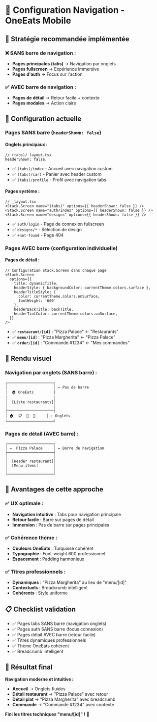 # 🧭 Configuration Navigation - OneEats Mobile

## 🎯 **Stratégie recommandée implémentée**

### ❌ **SANS barre de navigation :**
- **Pages principales (tabs)** → Navigation par onglets
- **Pages fullscreen** → Expérience immersive
- **Pages d'auth** → Focus sur l'action

### ✅ **AVEC barre de navigation :**
- **Pages de détail** → Retour facile + contexte
- **Pages modales** → Action claire

## 📱 **Configuration actuelle**

### **Pages SANS barre (`headerShown: false`)**

#### **Onglets principaux :**
```tsx
// (tabs)/_layout.tsx
headerShown: false,
```
- ✅ `(tabs)/index` - Accueil avec navigation custom
- ✅ `(tabs)/cart` - Panier avec header custom  
- ✅ `(tabs)/profile` - Profil avec navigation tabs

#### **Pages système :**
```tsx
// _layout.tsx
<Stack.Screen name="(tabs)" options={{ headerShown: false }} />
<Stack.Screen name="auth/index" options={{ headerShown: false }} />
<Stack.Screen name="designs" options={{ headerShown: false }} />
```
- ✅ `auth/login` - Page de connexion fullscreen
- ✅ `designs/*` - Sélection de design
- ✅ `+not-found` - Page 404

### **Pages AVEC barre (configuration individuelle)**

#### **Pages de détail :**
```tsx
// Configuration Stack.Screen dans chaque page
<Stack.Screen 
  options={{
    title: dynamicTitle,
    headerStyle: { backgroundColor: currentTheme.colors.surface },
    headerTitleStyle: { 
      color: currentTheme.colors.onSurface,
      fontWeight: '600'
    },
    headerBackTitle: backTitle,
    headerTintColor: currentTheme.colors.onSurface,
  }} 
/>
```

- ✅ **`restaurant/[id]`** : "Pizza Palace" ← "Restaurants"
- ✅ **`menu/[id]`** : "Pizza Margherita" ← "Pizza Palace"  
- ✅ **`order/[id]`** : "Commande #1234" ← "Mes commandes"

## 🎨 **Rendu visuel**

### **Navigation par onglets (SANS barre) :**
```
┌─────────────────────┐
│                     │ ← Pas de barre
│  🏠 OneEats         │
│                     │
│  [Liste restaurants]│
│                     │
├─────────────────────┤
│ 🏠  📋  🛒  👤     │ ← Onglets
└─────────────────────┘
```

### **Pages de détail (AVEC barre) :**
```
┌─────────────────────┐
│ ←  Pizza Palace     │ ← Barre de navigation
├─────────────────────┤
│                     │
│  [Header restaurant]│
│  [Menu items]       │
│                     │
└─────────────────────┘
```

## 🔧 **Avantages de cette approche**

### **✅ UX optimale :**
- **Navigation intuitive** : Tabs pour navigation principale
- **Retour facile** : Barre sur pages de détail
- **Immersion** : Pas de barre sur pages principales

### **✅ Cohérence thème :**
- **Couleurs OneEats** : Turquoise cohérent
- **Typographie** : Font-weight 600 professionnel
- **Espacement** : Padding harmonieux

### **✅ Titres professionnels :**
- **Dynamiques** : "Pizza Margherita" au lieu de "menu/[id]"
- **Contextuels** : Breadcrumb intelligent
- **Cohérents** : Style uniforme

## 📋 **Checklist validation**

- ✅ Pages tabs SANS barre (navigation onglets)
- ✅ Pages auth SANS barre (focus connexion) 
- ✅ Pages détail AVEC barre (retour facile)
- ✅ Titres dynamiques professionnels
- ✅ Thème OneEats cohérent
- ✅ Breadcrumb intelligent

## 🚀 **Résultat final**

**Navigation moderne et intuitive :**
- **Accueil** → Onglets fluides
- **Détail restaurant** → "Pizza Palace" avec retour
- **Détail plat** → "Pizza Margherita" avec breadcrumb
- **Commande** → "Commande #1234" avec contexte

**Fini les titres techniques "menu/[id]" !** 🎉